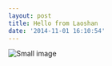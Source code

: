 ```yaml
---
layout: post
title: Hello from Laoshan
date: '2014-11-01 16:10:54'
---
```


![Small image](/content/images/2014/Nov/Hello.jpg#featured)